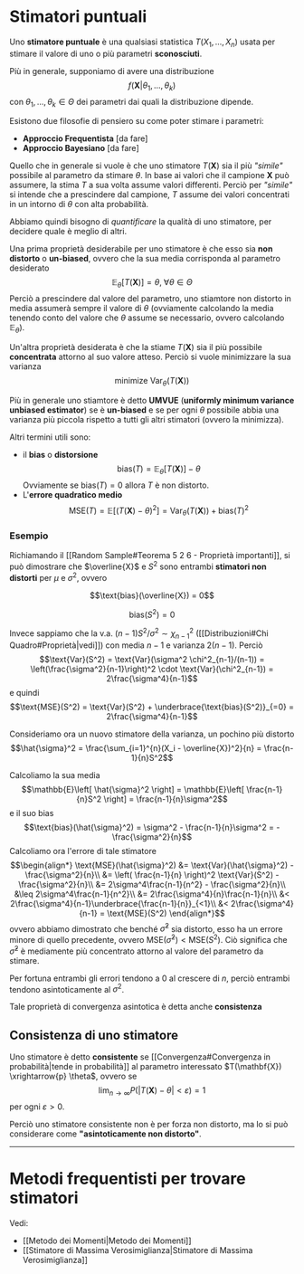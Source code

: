 # Stimatori puntuali
Uno **stimatore puntuale** è una qualsiasi statistica $T(X_1, ..., X_n)$ usata per stimare il valore di uno o più parametri **sconosciuti**.

Più in generale, supponiamo di avere una distribuzione $$f(\mathbf{X} \vert \theta_1, ...,  \theta_k)$$ con $\theta_1, ..., \theta_k \in \Theta$ dei parametri dai quali la distribuzione dipende.

Esistono due filosofie di pensiero su come poter stimare i parametri:
- **Approccio Frequentista** [da fare]
- **Approccio Bayesiano** [da fare]

Quello che in generale si vuole è che uno stimatore $T(\mathbf{X})$ sia il più *"simile"* possibile al parametro da stimare $\theta$.
In base ai valori che il campione $\mathbf{X}$ può assumere, la stima $T$ a sua volta assume valori differenti.
Perciò per *"simile"* si intende che a prescindere dal campione, $T$ assume dei valori concentrati in un intorno di $\theta$ con alta probabilità.

Abbiamo quindi bisogno di *quantificare* la qualità di uno stimatore, per decidere quale è meglio di altri.

Una prima proprietà desiderabile per uno stimatore è che esso sia **non distorto** o **un-biased**, ovvero che la sua media corrisponda al parametro desiderato $$\mathbb{E}_{\theta} \left[ T(\mathbf{X}) \right] = \theta, \; \forall \theta \in \Theta$$
Perciò a prescindere dal valore del parametro, uno stiamtore non distorto in media assumerà sempre il valore di $\theta$ (ovviamente calcolando la media tenendo conto del valore che $\theta$ assume se necessario, ovvero calcolando $\mathbb{E}_{\theta}$).

Un'altra proprietà desiderata è che la stiame $T(\mathbf{X})$ sia il più possibile **concentrata** attorno al suo valore atteso.
Perciò si vuole minimizzare la sua varianza $$\text{minimize Var}_{\theta}(T(\mathbf{X}))$$

Più in generale uno stiamtore è detto **UMVUE** (**uniformly minimum variance unbiased estimator**) se è **un-biased** e se per ogni $\theta$ possibile abbia una varianza più piccola rispetto a tutti gli altri stimatori (ovvero la minimizza).

Altri termini utili sono:
- il **bias** o **distorsione** $$\text{bias}(T) = \mathbb{E}_{\theta} \left[ T(\mathbf{X}) \right] - \theta$$ Ovviamente se $\text{bias}(T) = 0$ allora $T$ è non distorto.
- L'**errore quadratico medio** $$\text{MSE}(T) = \mathbb{E}\left[ \left(T(\mathbf{X}) - \theta \right)^2 \right] = \text{Var}_{\theta}(T(\mathbf{X})) + \text{bias}(T)^2$$
### Esempio
Richiamando il [[Random Sample#Teorema 5 2 6 - Proprietà importanti]], si può dimostrare che $\overline{X}$ e $S^2$ sono entrambi **stimatori non distorti** per $\mu$ e $\sigma^2$, ovvero

$$\text{bias}(\overline{X}) = 0$$

$$\text{bias}(S^2) = 0$$

Invece sappiamo che la v.a. $(n-1)S^2/\sigma^2 \sim \chi^2_{n-1}$ ([[Distribuzioni#Chi Quadro#Proprietà|vedi]]) con media $n-1$ e varianza $2(n-1)$.
Perciò $$\text{Var}(S^2) = \text{Var}(\sigma^2 \chi^2_{n-1}/(n-1)) = \left(\frac{\sigma^2}{n-1}\right)^2 \cdot \text{Var}(\chi^2_{n-1}) = 2\frac{\sigma^4}{n-1}$$ e quindi $$\text{MSE}(S^2) = \text{Var}(S^2) + \underbrace{\text{bias}(S^2)}_{=0} = 2\frac{\sigma^4}{n-1}$$

Consideriamo ora un nuovo stimatore della varianza, un pochino più distorto $$\hat{\sigma}^2 = \frac{\sum_{i=1}^{n}(X_i - \overline{X})^2}{n} = \frac{n-1}{n}S^2$$

Calcoliamo la sua media $$\mathbb{E}\left[ \hat{\sigma}^2 \right] = \mathbb{E}\left[ \frac{n-1}{n}S^2 \right] = \frac{n-1}{n}\sigma^2$$ e il suo bias $$\text{bias}(\hat{\sigma}^2) = \sigma^2 - \frac{n-1}{n}\sigma^2 = -\frac{\sigma^2}{n}$$
Calcoliamo ora l'errore di tale stimatore
$$\begin{align*}
\text{MSE}(\hat{\sigma}^2)
&= \text{Var}(\hat{\sigma}^2) - \frac{\sigma^2}{n}\\
&= \left( \frac{n-1}{n} \right)^2 \text{Var}(S^2) - \frac{\sigma^2}{n}\\
&= 2\sigma^4\frac{n-1}{n^2} - \frac{\sigma^2}{n}\\
&\leq 2\sigma^4\frac{n-1}{n^2}\\
&= 2\frac{\sigma^4}{n}\frac{n-1}{n}\\
&< 2\frac{\sigma^4}{n-1}\underbrace{\frac{n-1}{n}}_{<1}\\
&< 2\frac{\sigma^4}{n-1} = \text{MSE}(S^2)
\end{align*}$$ ovvero abbiamo dimostrato che benché $\hat{\sigma}^2$ sia distorto, esso ha un errore minore di quello precedente, ovvero $\text{MSE}(\hat{\sigma}^2) < \text{MSE}(S^2)$.
Ciò significa che $\hat{\sigma}^2$ è mediamente più concentrato attorno al valore del parametro da stimare.

Per fortuna entrambi gli errori tendono a $0$ al crescere di $n$, perciò entrambi tendono asintoticamente al $\sigma^2$.

Tale proprietà di convergenza asintotica è detta anche **consistenza**

## Consistenza di uno stimatore
Uno stimatore è detto **consistente** se [[Convergenza#Convergenza in probabilità|tende in probabilità]] al parametro interessato $T(\mathbf{X}) \xrightarrow{p} \theta$, ovvero se $$\lim_{n \to \infty}P(\vert T(\mathbf{X}) - \theta \vert < \varepsilon) = 1$$ per ogni $\varepsilon > 0$.

Perciò uno stimatore consistente non è per forza non distorto, ma lo si può considerare come **"asintoticamente non distorto"**.

-------------------
# Metodi frequentisti per trovare stimatori
Vedi:
- [[Metodo dei Momenti|Metodo dei Momenti]]
- [[Stimatore di Massima Verosimiglianza|Stimatore di Massima Verosimiglianza]]